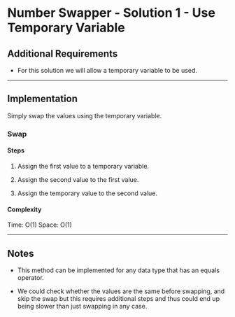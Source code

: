 # Number Swapper - Solution 1 - Use Temporary Variable

## Additional Requirements
- For this solution we will allow a temporary variable to be used.

---

## Implementation
Simply swap the values using the temporary variable.

### Swap

#### Steps
1. Assign the first value to a temporary variable.

2. Assign the second value to the first value.

3. Assign the temporary value to the second value.

#### Complexity
Time: O(1)
Space: O(1)

---

## Notes
- This method can be implemented for any data type that has an equals operator.

- We could check whether the values are the same before swapping, and skip the
swap but this requires additional steps and thus could end up being slower than
just swapping in any case.